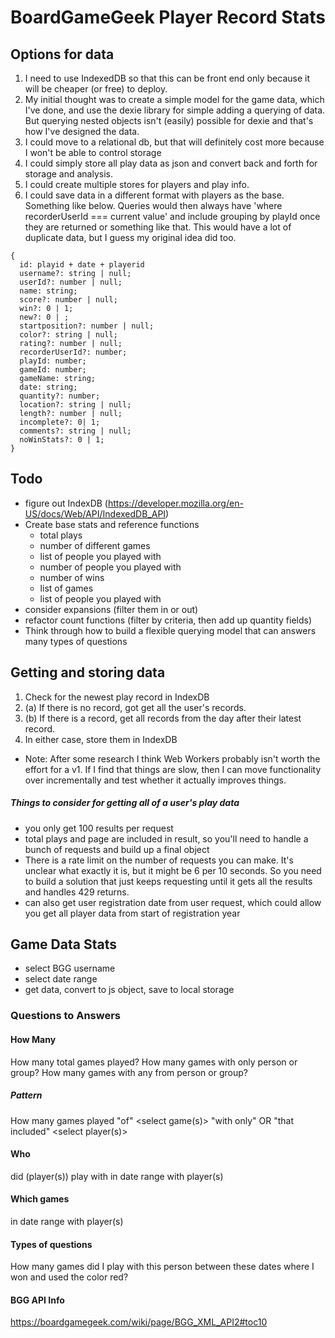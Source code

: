 # BoardGameGeek Player Record Stats

## Options for data
1. I need to use IndexedDB so that this can be front end only because it will be cheaper (or free) to deploy.
2. My initial thought was to create a simple model for the game data, which I've done, and use the dexie library for simple adding a querying of data. But querying nested objects isn't (easily) possible for dexie and that's how I've designed the data.
3. I could move to a relational db, but that will definitely cost more because I won't be able to control storage
4. I could simply store all play data as json and convert back and forth for storage and analysis.
5. I could create multiple stores for players and play info.
6. I could save data in a different format with players as the base. Something like below. Queries would then always have 'where recorderUserId === current value' and include grouping by playId once they are returned or something like that. This would have a lot of duplicate data, but I guess my original idea did too.

```
{
  id: playid + date + playerid
  username?: string | null;
  userId?: number | null;
  name: string;
  score?: number | null;
  win?: 0 | 1;
  new?: 0 | ;
  startposition?: number | null;
  color?: string | null;
  rating?: number | null;
  recorderUserId?: number;
  playId: number;
  gameId: number;
  gameName: string;
  date: string;
  quantity?: number;
  location?: string | null;
  length?: number | null;
  incomplete?: 0| 1;
  comments?: string | null;
  noWinStats?: 0 | 1; 
}
```
  

## Todo
- figure out IndexDB (https://developer.mozilla.org/en-US/docs/Web/API/IndexedDB_API)
- Create base stats and reference functions
  - total plays
  - number of different games
  - list of people you played with
  - number of people you played with
  - number of wins
  - list of games
  - list of people you played with
- consider expansions (filter them in or out)
- refactor count functions (filter by criteria, then add up quantity fields)
- Think through how to build a flexible querying model that can answers many types of questions

## Getting and storing data
1. Check for the newest play record in IndexDB
2. (a) If there is no record, got get all the user's records.
2. (b) If there is a record, get all records from the day after their latest record.
3. In either case, store them in IndexDB

- Note: After some research I think Web Workers probably isn't worth the effort for a v1. If I find that things are slow, then I can move functionality over incrementally and test whether it actually improves things.




##### Things to consider for getting all of a user's play data
- you only get 100 results per request
- total plays and page are included in result, so you'll need to handle a bunch of requests and build up a final object
- There is a rate limit on the number of requests you can make. It's unclear what exactly it is, but it might be 6 per 10 seconds. So you need to build a solution that just keeps requesting until it gets all the results and handles 429 returns.
- can also get user registration date from user request, which could allow you get all player data from start of registration year


## Game Data Stats
- select BGG username
- select date range
- get data, convert to js object, save to local storage

### Questions to Answers
#### How Many
How many total games played?
How many games with only person or group?
How many games with any from person or group?

##### Pattern
How many games played
"of" <select game(s)>
"with only" OR "that included" <select player(s)>

#### Who
did (player(s)) play with
in date range
with player(s)

#### Which games
in date range
with player(s)

#### Types of questions
How many games did I play with this person between these dates where I won and used the color red?



#### BGG API Info
https://boardgamegeek.com/wiki/page/BGG_XML_API2#toc10


